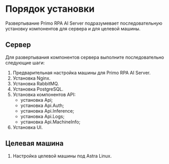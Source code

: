 # Порядок установки

Развертывание Primo RPA AI Server подразумевает последовательную установку компонентов для сервера и для целевой машины.

## Сервер

Для развертывания компонентов сервера выполните последовательно следующие шаги:
1. Предварительная настройка машины для Primo RPA AI Server.
2. Установка Nginx.
3. Установка RabbitMQ.
4. Установка PostgreSQL.
5. Установка компонентов API:
   - установка Api;
   - установка Api.Auth;
   - установка Api.Inference;
   - установка Api.Logs;
   - установка Api.MachineInfo;
6. Установка UI.

## Целевая машина
1. Настройка целевой машины под Astra Linux.
